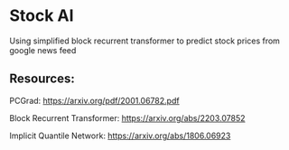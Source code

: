 
# Stock AI


Using simplified block recurrent transformer to predict stock prices from google news feed


## Resources:


PCGrad:  https://arxiv.org/pdf/2001.06782.pdf

Block Recurrent Transformer: https://arxiv.org/abs/2203.07852

Implicit Quantile Network: https://arxiv.org/abs/1806.06923
